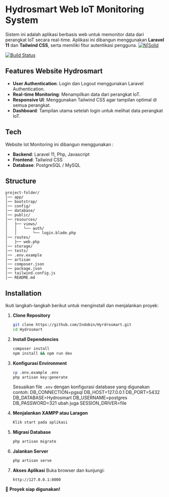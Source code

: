 # Hydrosmart Web IoT Monitoring System
Sistem ini adalah aplikasi berbasis web untuk memonitor data dari perangkat IoT secara real-time. Aplikasi ini dibangun menggunakan **Laravel 11** dan **Tailwind CSS**, serta memiliki fitur autentikasi pengguna.
[![N|Solid](https://cldup.com/dTxpPi9lDf.thumb.png)](https://nodesource.com/products/nsolid)

[![Build Status](https://travis-ci.org/joemccann/dillinger.svg?branch=master)](https://travis-ci.org/joemccann/dillinger)

## Features Website Hydrosmart

- **User Authentication**: Login dan Logout menggunakan Laravel Authentication.
- **Real-time Monitoring**: Menampilkan data dari perangkat IoT.
- **Responsive UI**: Menggunakan Tailwind CSS agar tampilan optimal di semua perangkat.
- **Dashboard**: Tampilan utama setelah login untuk melihat data perangkat IoT.


## Tech
Website Iot Monitoring ini dibangun menggunakan :

- **Backend**: Laravel 11, Php, Javascript
- **Frontend**: Tailwind CSS
- **Database**: PostgreSQL / MySQL

## Structure
```
project-folder/
│── app/
│── bootstrap/
│── config/
│── database/
│── public/
│── resources/
│   ├── views/
│   │   └── auth/
│   │       └── login.blade.php
│── routes/
│   ├── web.php
│── storage/
│── tests/
│── .env.example
│── artisan
│── composer.json
│── package.json
│── tailwind.config.js
│── README.md
```

## Installation

Ikuti langkah-langkah berikut untuk menginstall dan menjalankan proyek:

1. **Clone Repository**
   ```bash
   git clone https://github.com/Indobin/Hyrdrosmart.git
   cd Hydrosmart
   ```
2. **Install Dependencies**
   ```bash
   composer install
   npm install && npm run dev
   ```

3. **Konfigurasi Environment**
   ```bash
   cp .env.example .env
   php artisan key:generate
   ```
   Sesuaikan file `.env` dengan konfigurasi database yang digunakan contoh:
   DB_CONNECTION=pgsql
DB_HOST=127.0.0.1
DB_PORT=5432
DB_DATABASE=Hydrosmart
DB_USERNAME=postgres
DB_PASSWORD=321
ubah juga
SESSION_DRIVER=file

4. **Menjalankan XAMPP atau Laragon**
    ```bash
   Klik start pada aplikasi
   ```
   
5. **Migrasi Database**
   ```bash
   php artisan migrate
   ```

6. **Jalankan Server**
   ```bash
   php artisan serve
   ```

7. **Akses Aplikasi**
   Buka browser dan kunjungi:
   ```
   http://127.0.0.1:8000
   ```

🚀 **Proyek siap digunakan!**

